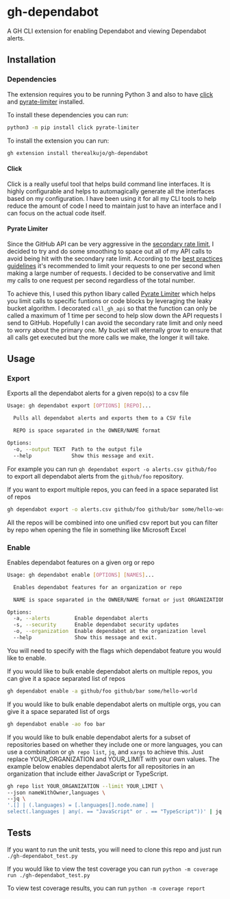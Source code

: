 # gh-dependabot
A GH CLI extension for enabling Dependabot and viewing Dependabot alerts.

## Installation

### Dependencies

The extension requires you to be running Python 3 and also to have [click](https://click.palletsprojects.com/en/8.1.x/) and [pyrate-limiter](https://github.com/vutran1710/PyrateLimiter) installed.

To install these dependencies you can run:

```bash
python3 -m pip install click pyrate-limiter
```

To install the extension you can run:
```bash
gh extension install therealkujo/gh-dependabot
```
#### Click

Click is a really useful tool that helps build command line interfaces. It is highly configurable and helps to automagically generate all the interfaces based on my configuration. I have been using it for all my CLI tools to help reduce the amount of code I need to maintain just to have an interface and I can focus on the actual code itself.

#### Pyrate Limiter

Since the GitHub API can be very aggressive in the [secondary rate limit](https://docs.github.com/en/rest/overview/resources-in-the-rest-api#secondary-rate-limits), I decided to try and do some smoothing to space out all of my API calls to avoid being hit with the secondary rate limit. According to the [best practices guidelines](https://docs.github.com/en/rest/guides/best-practices-for-integrators#dealing-with-secondary-rate-limits) it's recommended to limit your requests to one per second when making a large number of requests. I decided to be conservative and limit my calls to one request per second regardless of the total number.

To achieve this, I used this python libary called [Pyrate Limiter](https://pypi.org/project/pyrate-limiter/) which helps you limit calls to specific funtions or code blocks by leveraging the leaky bucket algorithm. I decorated `call_gh_api` so that the function can only be called a maximum of 1 time per second to help slow down the API requests I send to GitHub. Hopefully I can avoid the secondary rate limit and only need to worry about the primary one. My bucket will eternally grow to ensure that all calls get executed but the more calls we make, the longer it will take.

## Usage

### Export

Exports all the dependabot alerts for a given repo(s) to a csv file

```bash
Usage: gh dependabot export [OPTIONS] [REPO]...

  Pulls all dependabot alerts and exports them to a CSV file

  REPO is space separated in the OWNER/NAME format

Options:
  -o, --output TEXT  Path to the output file
  --help             Show this message and exit.
```

For example you can run `gh dependabot export -o alerts.csv github/foo` to export all dependabot alerts from the `github/foo` repository. 

If you want to export multiple repos, you can feed in a space separated list of repos

```bash
gh dependabot export -o alerts.csv github/foo github/bar some/hello-world
```

All the repos will be combined into one unified csv report but you can filter by repo when opening the file in something like Microsoft Excel

### Enable

Enables dependabot features on a given org or repo

```bash
Usage: gh dependabot enable [OPTIONS] [NAMES]...

  Enables dependabot features for an organization or repo

  NAME is space separated in the OWNER/NAME format or just ORGANIZATION

Options:
  -a, --alerts        Enable dependabot alerts
  -s, --security      Enable dependabot security updates
  -o, --organization  Enable dependabot at the organization level
  --help              Show this message and exit.
```

You will need to specify with the flags which dependabot feature you would like to enable.

If you would like to bulk enable dependabot alerts on multiple repos, you can give it a space separated list of repos

```bash
gh dependabot enable -a github/foo github/bar some/hello-world
```

If you would like to bulk enable dependabot alerts on multiple orgs, you can give it a space separated list of orgs

```bash
gh dependabot enable -ao foo bar
```

If you would like to bulk enable dependabot alerts for a subset of repositories based on whether they include one or more languages, you can use a combination or `gh repo list`, `jq`, and `xargs` to achieve this. Just replace YOUR_ORGANIZATION and YOUR_LIMIT with your own values. The example below enables dependabot alerts for all repositories in an organization that include either JavaScript or TypeScript.
```bash
gh repo list YOUR_ORGANIZATION --limit YOUR_LIMIT \            
--json nameWithOwner,languages \
--jq \
'.[] | (.languages) = [.languages[].node.name] |
select(.languages | any(. == "JavaScript" or . == "TypeScript"))' | jq 'del(.languages)' | jq -r '.nameWithOwner' | xargs gh dependabot enable -a
```

## Tests

If you want to run the unit tests, you will need to clone this repo and just run `./gh-dependabot_test.py`

If you would like to view the test coverage you can run `python -m coverage run ./gh-dependabot_test.py`

To view test coverage results, you can run `python -m coverage report`
